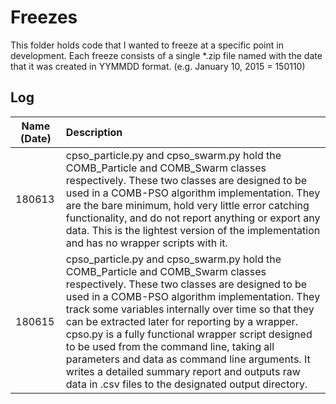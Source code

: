 # Freezes
This folder holds code that I wanted to freeze at a specific point in
development. Each freeze consists of a single \*.zip file named
with the date that it was created in YYMMDD format. (e.g. January
10, 2015 = 150110)

## Log

Name (Date)|Description
-----------|:----------
180613     |cpso\_particle.py and cpso\_swarm.py hold the COMB\_Particle and COMB\_Swarm classes respectively. These two classes are designed to be used in a COMB-PSO algorithm implementation. They are the bare minimum, hold very little error catching functionality, and do not report anything or export any data. This is the lightest version of the implementation and has no wrapper scripts with it.
180615     |cpso\_particle.py and cpso\_swarm.py hold the COMB\_Particle and COMB\_Swarm classes respectively. These two classes are designed to be used in a COMB-PSO algorithm implementation. They track some variables internally over time so that they can be extracted later for reporting by a wrapper. cpso.py is a fully functional wrapper script designed to be used from the command line, taking all parameters and data as command line arguments. It writes a detailed summary report and outputs raw data in .csv files to the designated output directory.

